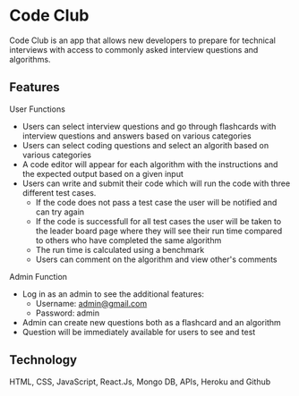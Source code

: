 # Code Club

Code Club is an app that allows new developers to prepare for technical interviews with access to commonly asked interview questions and algorithms. 

## Features 
User Functions
- Users can select interview questions and go through flashcards with interview questions and answers based on various categories 
- Users can select coding questions and select an algorith based on various categories 
- A code editor will appear for each algorithm with the instructions and the expected output based on a given input
- Users can write and submit their code which will run the code with three different test cases. 
    - If the code does not pass a test case the user will be notified and can try again 
    - If the code is successfull for all test cases the user will be taken to the leader board page where they will see their run time compared to others who have completed the same algorithm 
    - The run time is calculated using a benchmark 
    - Users can comment on the algorithm and view other's comments 

Admin Function 
- Log in as an admin to see the additional features: 
    - Username: admin@gmail.com
    - Password: admin
- Admin can create new questions both as a flashcard and an algorithm 
- Question will be immediately available for users to see and test 

## Technology 
HTML, CSS, JavaScript, React.Js, Mongo DB, APIs, Heroku and Github
